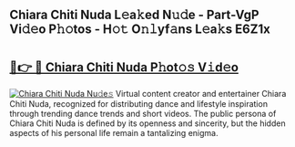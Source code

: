 ## Chiara Chiti Nuda L𝚎a𝚔ed N𝚞𝚍e - Part-VgP Vi𝚍𝚎o P𝚑𝚘tos - H𝚘𝚝 O𝚗𝚕yf𝚊ns L𝚎a𝚔s E6Z1x

# <h2><a href="http://kf8eje.oniu.top/?m=Chiara+Chiti+Nuda">🔗👉 🔴 Chiara Chiti Nuda P𝚑ot𝚘𝚜 V𝚒d𝚎o</a></h2>

[![Chiara Chiti Nuda Nu𝚍e𝚜](https://i.imgur.com/0qMVB7G.gif)](http://kf8eje.oniu.top/?m=Chiara+Chiti+Nuda)
Virtual content creator and entertainer Chiara Chiti Nuda, recognized for distributing dance and lifestyle inspiration through trending dance trends and short videos. The public persona of Chiara Chiti Nuda is defined by its openness and sincerity, but the hidden aspects of his personal life remain a tantalizing enigma.  
